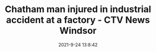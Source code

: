 ---
"title": "Chatham man injured in industrial accident at a factory - CTV News Windsor"
"date": "2021-9-24 13:8:42"
"feed_name": "GOOGLENEWSINDUSTRIAL"
"feed_website": "https://news.google.com/search?q=industrial%2Bincident&hl=en-US&gl=US&ceid=US:en"
"feed_rss": "https://news.google.com/rss/search?q=industrial%2Bincident&hl=en-US&gl=US&ceid=US:en"
"link": "https://windsor.ctvnews.ca/chatham-man-injured-in-industrial-accident-at-a-factory-1.5598884"
"source": "{'href': 'https://windsor.ctvnews.ca', 'title': 'CTV News Windsor'}"
"file": "_posts/2021-1-1-8d07fb13810e9c981b17640dc603fd9a3ecec8a7.md"
"accident": "1"
"drilling": "0"
"dead": "0"
"injured": "1"
"arrested": "0"
"where": "industrial site"
"causes": "unknown"
"place": "Chatham"
---